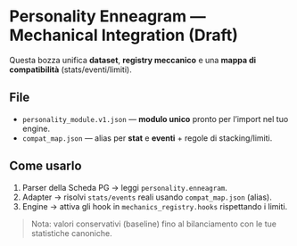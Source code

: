 # Personality Enneagram — Mechanical Integration (Draft)

Questa bozza unifica **dataset**, **registry meccanico** e una **mappa di compatibilità** (stats/eventi/limiti).

## File
- `personality_module.v1.json` — **modulo unico** pronto per l’import nel tuo engine.
- `compat_map.json` — alias per **stat** e **eventi** + regole di stacking/limiti.

## Come usarlo
1. Parser della Scheda PG → leggi `personality.enneagram`.
2. Adapter → risolvi `stats/events` reali usando `compat_map.json` (alias).
3. Engine → attiva gli hook in `mechanics_registry.hooks` rispettando i limiti.

> Nota: valori conservativi (baseline) fino al bilanciamento con le tue statistiche canoniche.
